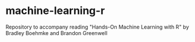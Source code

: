 # machine-learning-r
Repository to accompany reading "Hands-On Machine Learning with R" by Bradley Boehmke and Brandon Greenwell
